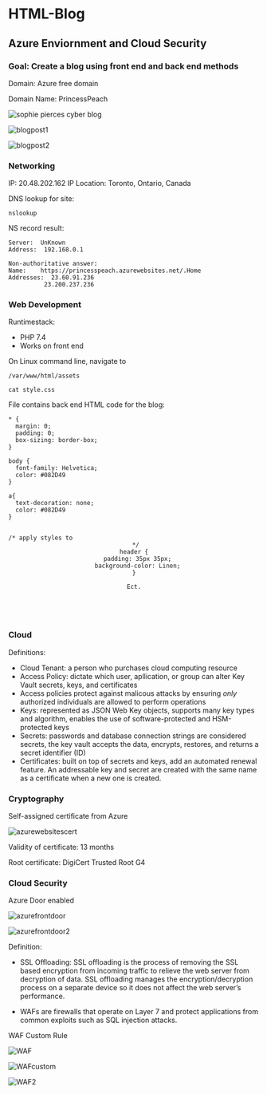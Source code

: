 # HTML-Blog

## Azure Enviornment and Cloud Security

### Goal: Create a blog using front end and back end methods

Domain: Azure free domain

Domain Name: PrincessPeach

![sophie pierces cyber blog](https://user-images.githubusercontent.com/109919882/216469099-32b340e1-754c-4dfc-bcae-653d82f4fb64.png)

![blogpost1](https://user-images.githubusercontent.com/109919882/216469235-fb64f156-bba1-41ea-a345-79f928c2a447.png)

![blogpost2](https://user-images.githubusercontent.com/109919882/216469555-7ee10489-8cb8-448b-bdcb-32d3a2e60869.png)

### Networking

IP: 20.48.202.162
IP Location: Toronto, Ontario, Canada

DNS lookup for site:
<pre><code>nslookup</code></pre>

NS record result:

<pre><code>Server:  UnKnown
Address:  192.168.0.1

Non-authoritative answer:
Name:    https://princesspeach.azurewebsites.net/.Home
Addresses:  23.60.91.236
          23.200.237.236
</code></pre>

### Web Development

Runtimestack: 
- PHP 7.4
- Works on front end

On Linux command line, navigate to <pre><code>/var/www/html/assets</code></pre>

<pre><code>cat style.css</code></pre>

File contains back end HTML code for the blog:

<pre><code>* {
  margin: 0;
  padding: 0;
  box-sizing: border-box;
}

body {
  font-family: Helvetica;
  color: #082D49
}

a{
  text-decoration: none;
  color: #082D49
}


/* apply styles to <header> */
header {
  padding: 35px 35px;
  background-color: Linen;
}

Ect.
</code></pre>

### Cloud

Definitions:

- Cloud Tenant: a person who purchases cloud computing resource
- Access Policy: dictate which user, apllication, or group can alter Key Vault secrets, keys, and certificates
- Access policies protect against malicous attacks by ensuring *only* authorized individuals are    allowed to perform operations
- Keys: represented as JSON Web Key objects, supports many key types and algorithm, enables the use of software-protected and HSM-protected keys
- Secrets: passwords and database connection strings are considered secrets, the key vault accepts the data, encrypts, restores, and returns a secret identifier (ID)
- Certificates: built on top of secrets and keys, add an automated renewal feature. An addressable key and secret are created with the same name as a certificate when a new one is created.

### Cryptography

Self-assigned certificate from Azure 

![azurewebsitescert](https://user-images.githubusercontent.com/109919882/216470553-0c64b897-ade9-422c-b21c-2bd1e6f32134.png)


Validity of certificate: 13 months

Root certificate: DigiCert Trusted Root G4

### Cloud Security

Azure Door enabled

![azurefrontdoor](https://user-images.githubusercontent.com/109919882/216468902-b8d77185-127e-4a37-bce3-272eae1f9f54.png)

![azurefrontdoor2](https://user-images.githubusercontent.com/109919882/216468953-869039ac-220e-4824-ba6f-630d0fb20bf8.png)



Definition:

- SSL Offloading: SSL offloading is the process of removing the SSL based encryption from incoming traffic to relieve the web server from decryption of data. SSL offloading manages the encryption/decryption process on a separate device so it does not affect the web server’s performance.
          
- WAFs are firewalls that operate on Layer 7 and protect applications from common exploits such as SQL injection attacks.

WAF Custom Rule 

![WAF](https://user-images.githubusercontent.com/109919882/217040436-8e5ec3df-5260-44f2-890d-5c02361af7fa.png)

![WAFcustom](https://user-images.githubusercontent.com/109919882/217040005-600d2495-ce9c-4d3d-97c2-e9e105397d64.png)

![WAF2](https://user-images.githubusercontent.com/109919882/217040931-dee1fe8f-7d7f-487e-a550-8a943ecbc1a5.png)
